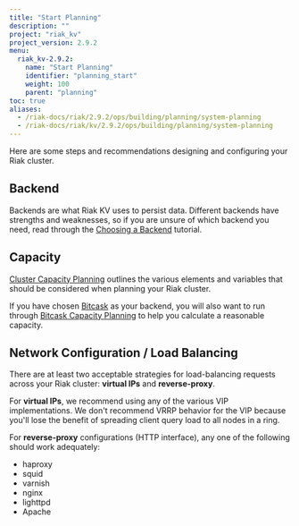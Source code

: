 ```yaml
---
title: "Start Planning"
description: ""
project: "riak_kv"
project_version: 2.9.2
menu:
  riak_kv-2.9.2:
    name: "Start Planning"
    identifier: "planning_start"
    weight: 100
    parent: "planning"
toc: true
aliases:
  - /riak-docs/riak/2.9.2/ops/building/planning/system-planning
  - /riak-docs/riak/kv/2.9.2/ops/building/planning/system-planning
---
```


[plan backend]: {{<baseurl>}}riak/kv/2.9.2/setup/planning/backend
[plan cluster capacity]: {{<baseurl>}}riak/kv/2.9.2/setup/planning/cluster-capacity
[plan backend bitcask]: {{<baseurl>}}riak/kv/2.9.2/setup/planning/backend/bitcask
[plan bitcask capacity]: {{<baseurl>}}riak/kv/2.9.2/setup/planning/bitcask-capacity-calc

Here are some steps and recommendations designing and configuring your
Riak cluster.

## Backend

Backends are what Riak KV uses to persist data. Different backends have
strengths and weaknesses, so if you are unsure of which backend you
need, read through the [Choosing a Backend][plan backend] tutorial.

## Capacity

[Cluster Capacity Planning][plan cluster capacity] outlines the various elements and variables that should be considered when planning your Riak cluster.

If you have chosen [Bitcask][plan backend bitcask] as your backend, you will also want to run through [Bitcask Capacity Planning][plan bitcask capacity] to help you calculate a reasonable capacity.

## Network Configuration / Load Balancing

There are at least two acceptable strategies for load-balancing requests
across your Riak cluster: **virtual IPs** and **reverse-proxy**.

For **virtual IPs**, we recommend using any of the various VIP
implementations. We don't recommend VRRP behavior for the VIP because
you'll lose the benefit of spreading client query load to all nodes in a
ring.

For **reverse-proxy** configurations (HTTP interface), any one of the
following should work adequately:

* haproxy
* squid
* varnish
* nginx
* lighttpd
* Apache

